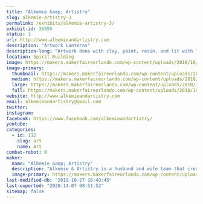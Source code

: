 ```yaml
---
title: "Alkemie &amp; Artistry"
slug: alkemie-artistry-3
permalink: /exhibits/alkemie-artistry-3/
exhibit-id: 36955
status: 1
url: http://www.alkemieandartistry.com
description: "Artwork Lanterns"
description-long: "Artwork done with clay, paint, resin, and lit with led fairy lights, placed inside lanterns."
location: Spirit Building
image: https://makers.makerfaireorlando.com/wp-content/uploads/2018/10/Bannersmb-1024x516.jpg
image-primary:
  thumbnail: https://makers.makerfaireorlando.com/wp-content/uploads/2018/10/Bannersmb-150x150.jpg
  medium: https://makers.makerfaireorlando.com/wp-content/uploads/2018/10/Bannersmb-300x151.jpg
  large: https://makers.makerfaireorlando.com/wp-content/uploads/2018/10/Bannersmb-1024x516.jpg
  full: https://makers.makerfaireorlando.com/wp-content/uploads/2018/10/Bannersmb.jpg
website: http://www.alkemieandartistry.com
email: alkemieandartistry@gmail.com
twitter: 
instagram: 
facebook: https://www.facebook.com/alkemieandartistry/
youtube: 
categories:
  - id: 112
    slug: art
    name: Art
combat-robot: 0
maker:
  name: "Alkemie &amp; Artistry"
  description: "Alkemie & Artistry is a husband and wife team that create Artwork Lanterns/"
  image-primary: https://makers.makerfaireorlando.com/wp-content/uploads/2017/08/AAA-1024x814.jpg
last-modified-db: "2019-10-27 16:49:45"
last-exported: "2020-14-07 08:51:52"
sitemap: false
---
```

